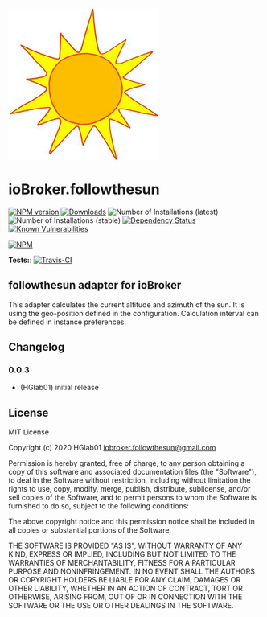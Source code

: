 ![Logo](admin/followthesun.png)
# ioBroker.followthesun

[![NPM version](http://img.shields.io/npm/v/iobroker.followthesun.svg)](https://www.npmjs.com/package/iobroker.followthesun)
[![Downloads](https://img.shields.io/npm/dm/iobroker.followthesun.svg)](https://www.npmjs.com/package/iobroker.followthesun)
![Number of Installations (latest)](http://iobroker.live/badges/followthesun-installed.svg)
![Number of Installations (stable)](http://iobroker.live/badges/followthesun-stable.svg)
[![Dependency Status](https://img.shields.io/david/HGlab01/iobroker.followthesun.svg)](https://david-dm.org/HGlab01/iobroker.followthesun)
[![Known Vulnerabilities](https://snyk.io/test/github/HGlab01/ioBroker.followthesun/badge.svg)](https://snyk.io/test/github/HGlab01/ioBroker.followthesun)

[![NPM](https://nodei.co/npm/iobroker.followthesun.png?downloads=true)](https://nodei.co/npm/iobroker.followthesun/)

**Tests:**: [![Travis-CI](http://img.shields.io/travis/HGlab01/ioBroker.followthesun/master.svg)](https://travis-ci.org/HGlab01/ioBroker.followthesun)

## followthesun adapter for ioBroker

This adapter calculates the current altitude and azimuth of the sun.
It is using the geo-position defined in the configuration. Calculation interval can be defined in instance preferences.

## Changelog

### 0.0.3
* (HGlab01) initial release

## License
MIT License

Copyright (c) 2020 HGlab01 <iobroker.followthesun@gmail.com>

Permission is hereby granted, free of charge, to any person obtaining a copy
of this software and associated documentation files (the "Software"), to deal
in the Software without restriction, including without limitation the rights
to use, copy, modify, merge, publish, distribute, sublicense, and/or sell
copies of the Software, and to permit persons to whom the Software is
furnished to do so, subject to the following conditions:

The above copyright notice and this permission notice shall be included in all
copies or substantial portions of the Software.

THE SOFTWARE IS PROVIDED "AS IS", WITHOUT WARRANTY OF ANY KIND, EXPRESS OR
IMPLIED, INCLUDING BUT NOT LIMITED TO THE WARRANTIES OF MERCHANTABILITY,
FITNESS FOR A PARTICULAR PURPOSE AND NONINFRINGEMENT. IN NO EVENT SHALL THE
AUTHORS OR COPYRIGHT HOLDERS BE LIABLE FOR ANY CLAIM, DAMAGES OR OTHER
LIABILITY, WHETHER IN AN ACTION OF CONTRACT, TORT OR OTHERWISE, ARISING FROM,
OUT OF OR IN CONNECTION WITH THE SOFTWARE OR THE USE OR OTHER DEALINGS IN THE
SOFTWARE.
